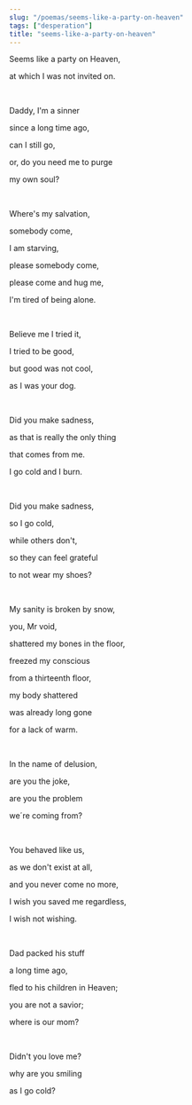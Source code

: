 ```yaml
---
slug: "/poemas/seems-like-a-party-on-heaven"
tags: ["desperation"]
title: "seems-like-a-party-on-heaven"
---
```

Seems like a party on Heaven,

at which I was not invited on.

&nbsp;

Daddy, I'm a sinner

since a long time ago,

can I still go,

or, do you need me to purge

my own soul?

&nbsp;

Where's my salvation,

somebody come,

I am starving,

please somebody come,

please come and hug me,

I'm tired of being alone.

&nbsp;

Believe me I tried it,

I tried to be good,

but good was not cool,

as I was your dog.

&nbsp;

Did you make sadness,

as that is really the only thing

that comes from me.

I go cold and I burn.

&nbsp;

Did you make sadness,

so I go cold,

while others don't,

so they can feel grateful

to not wear my shoes?

&nbsp;

My sanity is broken by snow,

you, Mr void,

shattered my bones in the floor,

freezed my conscious

from a thirteenth floor,

my body shattered

was already long gone

for a lack of warm.

&nbsp;

In the name of delusion,

are you the joke,

are you the problem

we´re coming from?

&nbsp;

You behaved like us,

as we don't exist at all,

and you never come no more,

I wish you saved me regardless,

I wish not wishing.

&nbsp;

Dad packed his stuff

a long time ago,

fled to his children in Heaven;

you are not a savior;

where is our mom?

&nbsp;

Didn't you love me?

why are you smiling

as I go cold?